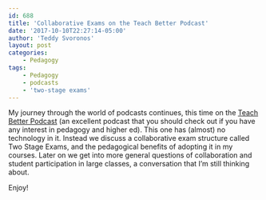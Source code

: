 ```yaml
---
id: 688
title: 'Collaborative Exams on the Teach Better Podcast'
date: '2017-10-10T22:27:14-05:00'
author: 'Teddy Svoronos'
layout: post
categories:
    - Pedagogy
tags:
    - Pedagogy
    - podcasts
    - 'two-stage exams'
---
```


My journey through the world of podcasts continues, this time on the <a href="http://teachbetter.co/blog/2017/10/09/tbp-episode-64/">Teach Better Podcast</a> (an excellent podcast that you should check out if you have any interest in pedagogy and higher ed). This one has (almost) no technology in it. Instead we discuss a collaborative exam structure called Two Stage Exams, and the pedagogical benefits of adopting it in my courses. Later on we get into more general questions of collaboration and student participation in large classes, a conversation that I’m still thinking about.

Enjoy!